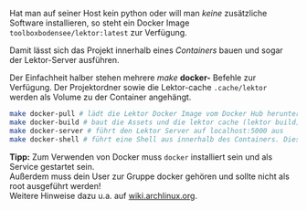 Hat man auf seiner Host kein python oder will man *keine* zusätzliche Software installieren, so steht ein Docker Image `toolboxbodensee/lektor:latest` zur Verfügung.

Damit lässt sich das Projekt innerhalb eines *Containers* bauen und sogar der Lektor-Server ausführen.

Der Einfachheit halber stehen mehrere *make* **docker-** Befehle zur Verfügung. Der Projektordner sowie die Lektor-cache `.cache/lektor` werden als Volume zu der Container angehängt.

```bash
make docker-pull # lädt die Lektor Docker Image vom Docker Hub herunter
make docker-build # baut die Assets und die lektor cache (lektor build)
make docker-server # führt den Lektor Server auf localhost:5000 aus
make docker-shell # führt eine Shell aus innerhalb des Containers. Diese kann man zum Debuggen nutzen.
```

**Tipp:** Zum Verwenden von Docker muss ``docker`` installiert sein und als Service gestartet sein.<br/>
Außerdem muss dein User zur Gruppe docker gehören und sollte nicht als root ausgeführt werden!<br/>
Weitere Hinweise dazu u.a. auf [wiki.archlinux.org](https://wiki.archlinux.org/index.php/docker#Installation).
